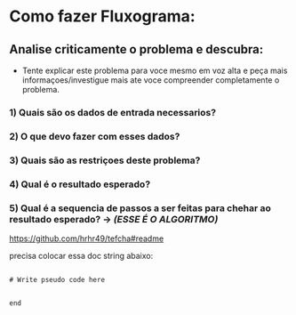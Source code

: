 # Como fazer Fluxograma:

## Analise criticamente o problema e descubra:
- Tente explicar este problema para voce mesmo em voz alta
 e peça mais informaçoes/investigue mais ate voce compreender completamente o problema.

### 1) Quais são os dados de entrada necessarios?
### 2) O que devo fazer com esses dados?
### 3) Quais são as restriçoes deste problema?
### 4) Qual é o resultado esperado?
### 5) Qual é a sequencia de passos a ser feitas para chehar ao resultado esperado? → *(ESSE É O ALGORITMO)*

https://github.com/hrhr49/tefcha#readme

precisa colocar essa doc string abaixo: 
```tefcha

# Write pseudo code here


end
```
